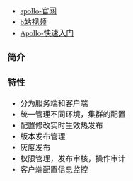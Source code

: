 <span  style="font-family: Simsun,serif; font-size: 17px; ">

- [apollo-官网](https://www.apolloconfig.com/#/)
- [b站视频](https://www.bilibili.com/video/BV1xA411E7My)
- [Apollo-快速入门](https://www.apolloconfig.com/#/zh/development/apollo-development-guide)

### 简介

### 特性

- 分为服务端和客户端
- 统一管理不同环境，集群的配置
- 配置修改实时生效热发布
- 版本发布管理
- 灰度发布
- 权限管理，发布审核，操作审计
- 客户端配置信息监控

###    

</span>